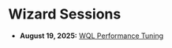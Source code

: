 # Wizard Sessions

- **August 19, 2025:** [WQL Performance Tuning](./Sessions/20250819_WQL_Optimization)
